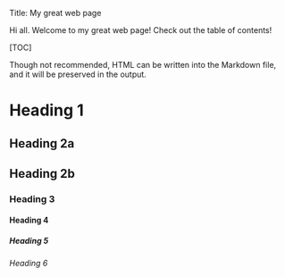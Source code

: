 Title: My great web page

Hi all. Welcome to my great web page! Check out the table of contents!

[TOC]

<!---
HTML comments opened with *three* dashes are removed before the conversion to
HTML. Therefore this comment will not appear in the output file.
-->

<!-- This comment *will* appear in the output file. -->

<span class="blue">Though not recommended, HTML can be written into the
Markdown file, and it will be preserved in the output.</span>

# Heading 1

## Heading 2a

## Heading 2b

### Heading 3

#### Heading 4

##### Heading 5

###### Heading 6

